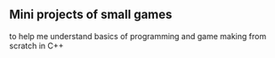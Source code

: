 ## Mini projects of small games 
to help me understand basics of programming and game making from scratch in C++